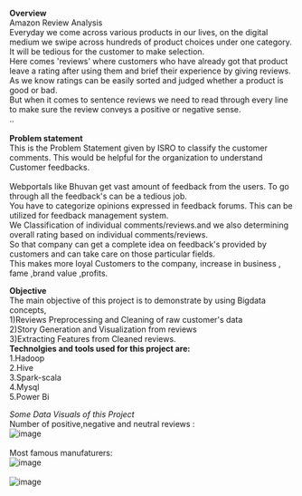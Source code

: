 **Overview**<br>
Amazon Review Analysis<br>
Everyday we come across various products in our lives, on the digital medium we swipe across hundreds of product choices under one category.<br>
It will be tedious for the customer to make selection.<br>
Here comes 'reviews' where customers who have already got that product leave a rating after using them and brief their experience by giving reviews.<br>
As we know ratings can be easily sorted and judged whether a product is good or bad.<br>
But when it comes to sentence reviews we need to read through every line to make sure the review conveys a positive or negative sense.<br>
..<br><br>
**Problem statement**<br>
This is the Problem Statement given by ISRO to classify the customer comments. This would be helpful for the organization to understand Customer feedbacks.<br>
<br>
Webportals like Bhuvan get vast amount of feedback from the users. To go through all the feedback's can be a tedious job.<br>
You have to categorize opinions expressed in feedback forums. This can be utilized for feedback management system. <br>
We Classification of individual comments/reviews.and we also determining overall rating based on individual comments/reviews. <br>
So that company can get a complete idea on feedback's provided by customers and can take care on those particular fields.<br>
This makes more loyal Customers to the company, increase in business , fame ,brand value ,profits.<br>


**Objective**<br>
The main objective of this project is to demonstrate by using Bigdata concepts,<br>
1)Reviews Preprocessing and Cleaning of raw customer's data<br>
2)Story Generation and Visualization from reviews<br>
3)Extracting Features from Cleaned reviews.<br>
**Technolgies and tools used for this project are:**<br>
1.Hadoop<br>
2.Hive<br>
3.Spark-scala<br>
4.Mysql<br>
5.Power Bi<br>

*Some Data Visuals of this Project*<br>
Number of positive,negative and neutral reviews :<br>
![image](https://user-images.githubusercontent.com/83513160/214647413-925c3832-97db-4a37-bde3-50a458023b56.png)
<br>
<br>
Most famous manufaturers:<br>
![image](https://user-images.githubusercontent.com/83513160/214646624-3205ef23-92ff-40ff-a245-fb0da82c24a8.png)
<br>
<br>
![image](https://user-images.githubusercontent.com/83513160/214647163-38d4f792-733e-4d91-9652-4adaf3ee7095.png)






